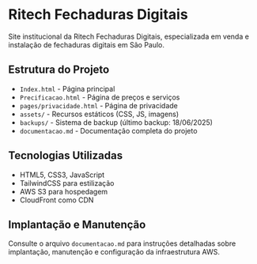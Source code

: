 # Ritech Fechaduras Digitais

Site institucional da Ritech Fechaduras Digitais, especializada em venda e instalação de fechaduras digitais em São Paulo.

## Estrutura do Projeto

- `Index.html` - Página principal
- `Precificacao.html` - Página de preços e serviços
- `pages/privacidade.html` - Página de privacidade
- `assets/` - Recursos estáticos (CSS, JS, imagens)
- `backups/` - Sistema de backup (último backup: 18/06/2025)
- `documentacao.md` - Documentação completa do projeto

## Tecnologias Utilizadas

- HTML5, CSS3, JavaScript
- TailwindCSS para estilização
- AWS S3 para hospedagem
- CloudFront como CDN

## Implantação e Manutenção

Consulte o arquivo `documentacao.md` para instruções detalhadas sobre implantação, manutenção e configuração da infraestrutura AWS.